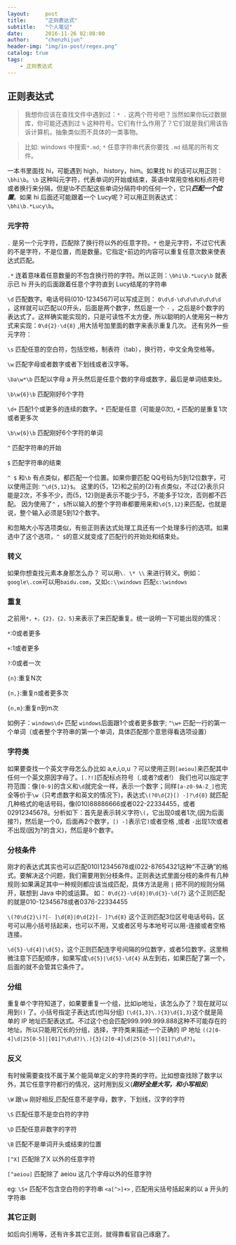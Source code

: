 ```yaml
---
layout:     post
title:      "正则表达式"
subtitle:   "个人笔记"
date:       2016-11-26 02:08:00
author:     "chenzhijun"
header-img: "img/in-post/regex.png"
catalog: true
tags:
    - 正则表达式
---
```

## 正则表达式

>我想你应该在查找文件中遇到过：```* .``` 这两个符号吧？当然如果你玩过数据库，你可能还遇到过 ```%``` 这种符号。它们有什么作用了？它们就是我们用该告诉计算机，抽象类似而不具体的一类事物。

>比如: windows 中搜索```*.md```; ```*``` 任意字符串代表你要找 ```.md``` 结尾的所有文件。
 
 一本书里面找 hi，可能遇到 high， history，him。如果找 hi 的话可以用正则：`\bhi\b`。```\b``` 这种叫元字符，代表单词的开始或结束，英语中常用空格和标点符号或者换行来分隔，但是\b不匹配这些单词分隔符中的任何一个，它只***匹配一个位置***。如果 hi 后面还可能跟着一个 Lucy呢？可以用正则表达式：```\bhi\b.*Lucy\b```。
 
 
### 元字符
 
```.``` 是另一个元字符，匹配除了换行符以外的任意字符。```*``` 也是元字符，不过它代表的不是字符，不是位置，而是数量。它指定```*```前边的内容可以重复任意次数来使表达式匹配。

```.*``` 连着意味着任意数量的不包含换行符的字符。所以正则：```\bhi\b.*Lucy\b``` 就表示已 hi 开头的后面跟着任意个字符直到 Lucy结尾的字符串

```\d``` 匹配数字。电话号码(010-1234567)可以写成正则： ```0\d\d-\d\d\d\d\d\d\d``` ，这样就可以匹配以0开头，后面是两个数字，然后是一个 ```-``` ，之后是8个数字的表达式了。这样确实能实现的，只是可读性不太方便，所以聪明的人使用另一种方式来实现：```0\d{2}-\d{8}``` ,用大括号加里面的数字来表示重复几次。
还有另外一些元字符：

```\s``` 匹配任意的空白符，包括空格，制表符（tab），换行符，中文全角空格等。

```\w``` 匹配字母或者数字或者下划线或者汉字等。

```\ba\w*\b``` 匹配以字母 a 开头然后是任意个数的字母或数字，最后是单词结束处。

```\b\w{6}\b``` 匹配刚好6个字符

```\d+``` 匹配1个或更多的连续的数字。```*``` 匹配是任意（可能是0次), ```+``` 匹配的是重复1次或者更多次

```\b\w{6}\b``` 匹配刚好6个字符的单词

```^``` 匹配字符串的开始

```$``` 匹配字符串的结束

```^ $``` 和```\b``` 有点类似，都匹配一个位置。如果你要匹配 QQ号码为5到12位数字，可以使用正则: ```^\d{5,12}$```。 这里的{5，12}和之前的{2}有点类似，不过{2}表示只能是2次，不多不少，而{5，12}则是表示不能少于5，不能多于12次，否则都不匹配。
因为使用了```^``` ，```$```所以输入的整个字符串都要用来和```\d{5,12}```来匹配，也就是说，整个输入必须是5到12个数字。

和忽略大小写选项类似，有些正则表达式处理工具还有一个处理多行的选项。如果选中了这个选项，```^ $```的意义就变成了匹配行的开始处和结束处。

### 转义
如果你想查找元素本身那怎么办？
可以用```\. \* \\``` 来进行转义。例如：```google\.com```可以用```baidu.com```，又如```c:\\windows``` 匹配```c:\windows```

### 重复
之前用```*，+，{2}，{2，5}```来表示了来匹配重复。统一说明一下可能出现的情况：

```*```:0或者更多

```+```:1或者更多

```?```:0或者一次

```{n}```:重复N次

```{n,}```:重复n或者更多次

```{n,m}```:重复n到m次

如例子：```windows\d+``` 匹配 ```windows```后面跟1个或者更多数字;
```^\w+``` 匹配一行的第一个单词（或者整个字符串的第一个单词，具体匹配那个意思得看选项设置）

### 字符类
如果要查找一个英文字母怎么办比如 a,e,i,o,u ？可以使用正则```[aeiou]```来匹配其中任何一个英文原因字母了。```[.?!]```匹配标点符号（.或者?或者!）
我们也可以指定字符范围：像```[0-9]```的含义和```\d```就完全一样，表示一个数字；同样```[a-z0-9A-Z_]```也完全等价于```\w```（只考虑数字和英文的情况下)，表达式```\(?0\d{2}[) -]?\d{8}``` 就匹配几种格式的电话号码，像(010)88886666或者022-22334455，或者02912345678。分析如下：首先是表示转义字符```\(```，它出现0或者1次,(因为后面接?)，然后是一个0，后面再2个数字，```[) -]```表示它```)```或者空格 ,或者 ```-```出现1次或者不出现(因为?的含义)，然后是8个数字。

### 分枝条件
刚才的表达式其实也可以匹配010)12345678或(022-87654321这种“不正确”的格式。要解决这个问题，我们需要用到分枝条件。正则表达式里面分枝的条件有几种规则:如果满足其中一种规则都应该当成匹配，具体方法是用 ```|``` 把不同的规则分隔开，联想到 Java 中的或运算。
如：
```0\d{2}-\d{8}|0\d{3}-\d{7}``` 这个正则匹配的就是010-12345678或者0376-22334455

```\(?0\d{2}\)?[- ]\d{8}|0\d{2}[- ]?\d{8}``` 这个正则匹配3位区号电话号码，区号可以用小括号括起来，也可以不用，又或者区号与本地号可以用-连接或者空格连接。

```\d{5}-\d{4}|\d{5}```，这个正则匹配连字号间隔的9位数字，或者5位数字。这里稍微注意下匹配顺序，如果写成```\d{5}|\d{5}-\d{4}``` 从左到右，如果匹配了第一个，后面的就不会管其它条件了。

### 分组
重复单个字符知道了，如果要重复一个组，比如ip地址，该怎么办了？现在就可以用到```()``` 了。小括号指定子表达式(也叫分组)
```(\d{1,3}\.){3}\d{1,3}```这个就是简单的 IP 地址匹配表达式。不过这个也会匹配999.999.999.888这种不可能存在的地址。所以只能用冗长的分组，选择，字符类来描述一个正确的 IP 地址 ```((2[0-4]\d|25[0-5]|[01]?\d\d?)\.){3}(2[0-4]\d|25[0-5]|[01]?\d\d?)```。

### 反义
有时候需要查找不属于某个能简单定义的字符类的字符。比如想查找除了数字以外，其它任意字符都行的情况，这时用到反义(___刚好全是大写，和小写相反___)

```\W``` 跟```\w``` 刚好相反,匹配任意不是字母，数字，下划线，汉字的字符

```\S``` 匹配任意不是空白符的字符

```\D``` 匹配任意非数字的字符

```\B``` 匹配不是单词开头或结束的位置

```[^X]```  匹配除了X 以外的任意字符

```[^aeiou]``` 匹配除了 aeiou 这几个字母以外的任意字符

eg: 
	```\S+``` 匹配不包含空白符的字符串
	```<a[^>]+>``` , 匹配用尖括号括起来的以 a 开头的字符串


### 其它正则
如后向引用等，还有许多其它正则，就得靠看官自己琢磨了。














